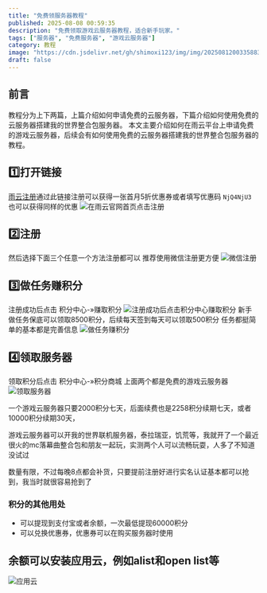 ```yaml
---
title: "免费领服务器教程"
published: 2025-08-08 00:59:35
description: "免费领取游戏云服务器教程，适合新手玩家。"
tags: ["服务器", "免费服务器", "游戏云服务器"]
category: 教程
image: "https://cdn.jsdelivr.net/gh/shimoxi123/img/img/20250812003358832.webp"
draft: false
---
```


## 前言
教程分为上下两篇，上篇介绍如何申请免费的云服务器，下篇介绍如何使用免费的云服务器搭建我的世界整合包服务器。
本文主要介绍如何在雨云平台上申请免费的游戏云服务器，后续会有如何使用免费的云服务器搭建我的世界整合包服务器的教程。

## 1️⃣打开链接
<a href="https://www.rainyun.com/NjQ4NjU3_?s=boke" title="点击注册">雨云注册</a>通过此链接注册可以获得一张首月5折优惠券或者填写优惠码 `NjQ4NjU3` 也可以获得同样的优惠
![在雨云官网首页点击注册](https://cdn.jsdelivr.net/gh/shimoxi123/img/img/pVaugvn.png)

## 2️⃣注册
然后选择下面三个任意一个方法注册都可以
推荐使用微信注册更方便
![微信注册](https://cdn.jsdelivr.net/gh/shimoxi123/img/img/pVauLK1.png)

## 3️⃣做任务赚积分
注册成功后点击 积分中心-»赚取积分
![注册成功后点击积分中心赚取积分](https://cdn.jsdelivr.net/gh/shimoxi123/img/img/pVauz5D.png)
新手做任务保底可以领取8500积分，后续每天签到每天可以领取500积分
任务都挺简单的基本都是完善信息
![做任务赚积分](https://cdn.jsdelivr.net/gh/shimoxi123/img/img/pVauODx.png)

## 4️⃣领取服务器
领取积分后点击 积分中心-»积分商城 上面两个都是免费的游戏云服务器
![领取服务器](https://cdn.jsdelivr.net/gh/shimoxi123/img/img/pVaKFKI.png)

一个游戏云服务器只要2000积分七天，后面续费也是2258积分续期七天，或者10000积分续期30天，

游戏云服务器可以开我的世界联机服务器，泰拉瑞亚，饥荒等，我就开了一个最近很火的mc落幕曲整合包和朋友一起玩，实测两个人可以流畅玩耍，人多了不知道没试过

数量有限，不过每晚8点都会补货，只要提前注册好进行实名认证基本都可以抢到，我当时就很容易抢到了
### 积分的其他用处
- 可以提现到支付宝或者余额，一次最低提现60000积分
- 可以兑换优惠券，优惠券可以在购买服务器时使用

## 余额可以安装应用云，例如alist和open list等
![应用云](https://cdn.jsdelivr.net/gh/shimoxi123/img/img/pVaKAqP.png)